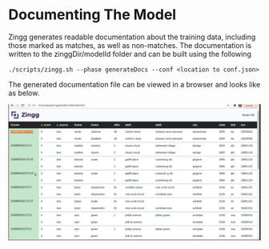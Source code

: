 # Documenting The Model

Zingg generates readable documentation about the training data, including those marked as matches, as well as non-matches. The documentation is written to the zinggDir/modelId folder and can be built using the following

```
./scripts/zingg.sh --phase generateDocs --conf <location to conf.json>
```

The generated documentation file can be viewed in a browser and looks like as below.

![Training Data](../assets/documentation1.png)

